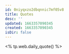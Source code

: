```yaml
---
id: 0niyqxzo2dbqnnic7mf05v8
title: Quotes
desc: ''
updated: 1663357090345
created: 1663357090345
isDir: false
---
```

<% tp.web.daily_quote() %>
